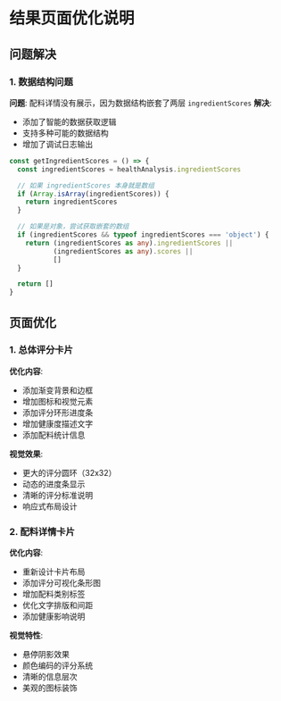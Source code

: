 # 结果页面优化说明

## 问题解决

### 1. 数据结构问题
**问题**: 配料详情没有展示，因为数据结构嵌套了两层 `ingredientScores`
**解决**:
- 添加了智能的数据获取逻辑
- 支持多种可能的数据结构
- 增加了调试日志输出

```typescript
const getIngredientScores = () => {
  const ingredientScores = healthAnalysis.ingredientScores

  // 如果 ingredientScores 本身就是数组
  if (Array.isArray(ingredientScores)) {
    return ingredientScores
  }

  // 如果是对象，尝试获取嵌套的数组
  if (ingredientScores && typeof ingredientScores === 'object') {
    return (ingredientScores as any).ingredientScores ||
           (ingredientScores as any).scores ||
           []
  }

  return []
}
```

## 页面优化

### 1. 总体评分卡片
**优化内容**:
- 添加渐变背景和边框
- 增加图标和视觉元素
- 添加评分环形进度条
- 增加健康度描述文字
- 添加配料统计信息

**视觉效果**:
- 更大的评分圆环（32x32）
- 动态的进度条显示
- 清晰的评分标准说明
- 响应式布局设计

### 2. 配料详情卡片
**优化内容**:
- 重新设计卡片布局
- 添加评分可视化条形图
- 增加配料类别标签
- 优化文字排版和间距
- 添加健康影响说明

**视觉特性**:
- 悬停阴影效果
- 颜色编码的评分系统
- 清晰的信息层次
- 美观的图标装饰